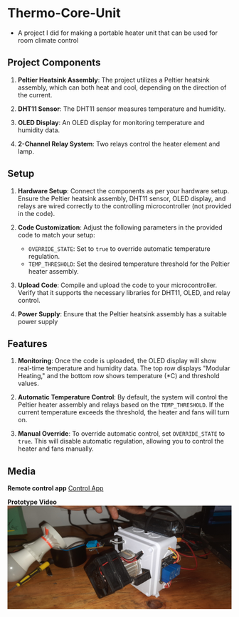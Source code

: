 # Thermo-Core-Unit

- A project I did for making a portable heater unit that can be used for room climate control

## Project Components

1. **Peltier Heatsink Assembly**: The project utilizes a Peltier heatsink assembly, which can both heat and cool, depending on the direction of the current.

2. **DHT11 Sensor**: The DHT11 sensor measures temperature and humidity.

3. **OLED Display**: An OLED display for monitoring temperature and humidity data.

4. **2-Channel Relay System**: Two relays control the heater element and lamp.

## Setup

1. **Hardware Setup**: Connect the components as per your hardware setup. Ensure the Peltier heatsink assembly, DHT11 sensor, OLED display, and relays are wired correctly to the controlling microcontroller (not provided in the code).

2. **Code Customization**: Adjust the following parameters in the provided code to match your setup:
   - `OVERRIDE_STATE`: Set to `true` to override automatic temperature regulation.
   - `TEMP_THRESHOLD`: Set the desired temperature threshold for the Peltier heater assembly.

3. **Upload Code**: Compile and upload the code to your microcontroller. Verify that it supports the necessary libraries for DHT11, OLED, and relay control.

4. **Power Supply**: Ensure that the Peltier heatsink assembly has a suitable power supply

## Features

1. **Monitoring**: Once the code is uploaded, the OLED display will show real-time temperature and humidity data. The top row displays "Modular Heating," and the bottom row shows temperature (*C) and threshold values.

2. **Automatic Temperature Control**: By default, the system will control the Peltier heater assembly and relays based on the `TEMP_THRESHOLD`. If the current temperature exceeds the threshold, the heater and fans will turn on.

3. **Manual Override**: To override automatic control, set `OVERRIDE_STATE` to `true`. This will disable automatic regulation, allowing you to control the heater and fans manually.


## Media

**Remote control app**
[Control App](img/4.jpg)

 **Prototype Video**
[![Watch the YouTube video](img/2.jpg)](https://www.youtube.com/shorts/g8ytXHs4CiU)



